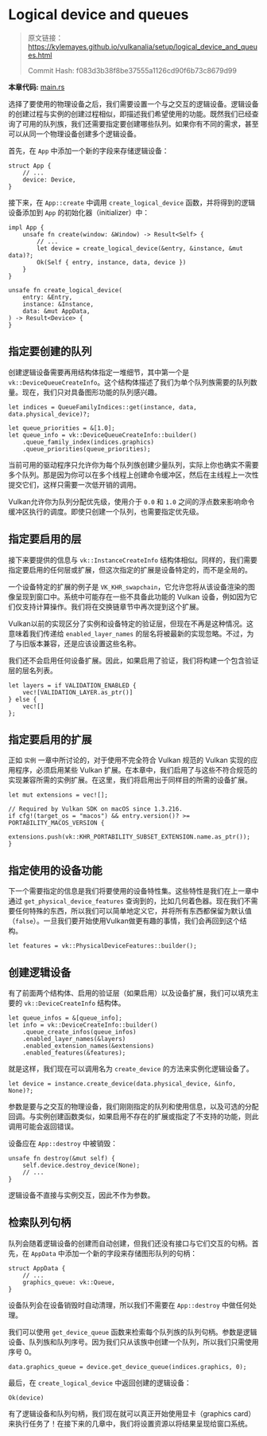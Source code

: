 # Logical device and queues

> 原文链接：<https://kylemayes.github.io/vulkanalia/setup/logical_device_and_queues.html>
> 
> Commit Hash: f083d3b38f8be37555a1126cd90f6b73c8679d99

**本章代码:** [main.rs](https://github.com/KyleMayes/vulkanalia/tree/master/tutorial/src/04_logical_device.rs)

选择了要使用的物理设备之后，我们需要设置一个与之交互的逻辑设备。逻辑设备的创建过程与实例的创建过程相似，即描述我们希望使用的功能。既然我们已经查询了可用的队列族，我们还需要指定要创建哪些队列。如果你有不同的需求，甚至可以从同一个物理设备创建多个逻辑设备。

首先，在 `App` 中添加一个新的字段来存储逻辑设备：

```rust,noplaypen
struct App {
    // ...
    device: Device,
}
```

接下来，在 `App::create` 中调用 `create_logical_device` 函数，并将得到的逻辑设备添加到 `App` 的初始化器（initializer）中：

```rust,noplaypen
impl App {
    unsafe fn create(window: &Window) -> Result<Self> {
        // ...
        let device = create_logical_device(&entry, &instance, &mut data)?;
        Ok(Self { entry, instance, data, device })
    }
}

unsafe fn create_logical_device(
    entry: &Entry,
    instance: &Instance,
    data: &mut AppData,
) -> Result<Device> {
}
```

## 指定要创建的队列

创建逻辑设备需要再用结构体指定一堆细节，其中第一个是 `vk::DeviceQueueCreateInfo`。这个结构体描述了我们为单个队列族需要的队列数量。现在，我们只对具备图形功能的队列感兴趣。

```rust,noplaypen
let indices = QueueFamilyIndices::get(instance, data, data.physical_device)?;

let queue_priorities = &[1.0];
let queue_info = vk::DeviceQueueCreateInfo::builder()
    .queue_family_index(indices.graphics)
    .queue_priorities(queue_priorities);
```

当前可用的驱动程序只允许你为每个队列族创建少量队列，实际上你也确实不需要多个队列。那是因为你可以在多个线程上创建命令缓冲区，然后在主线程上一次性提交它们，这样只需要一次低开销的调用。

Vulkan允许你为队列分配优先级，使用介于 `0.0` 和 `1.0` 之间的浮点数来影响命令缓冲区执行的调度。即使只创建一个队列，也需要指定优先级。

## 指定要启用的层

接下来要提供的信息与 `vk::InstanceCreateInfo` 结构体相似。同样的，我们需要指定要启用的任何层或扩展，但这次指定的扩展是设备特定的，而不是全局的。

一个设备特定的扩展的例子是 `VK_KHR_swapchain`，它允许您将从该设备渲染的图像呈现到窗口中。系统中可能存在一些不具备此功能的 Vulkan 设备，例如因为它们仅支持计算操作。我们将在交换链章节中再次提到这个扩展。

Vulkan以前的实现区分了实例和设备特定的验证层，但现在不再是这种情况。这意味着我们传递给 `enabled_layer_names` 的层名将被最新的实现忽略。不过，为了与旧版本兼容，还是应该设置这些名称。

我们还不会启用任何设备扩展。因此，如果启用了验证，我们将构建一个包含验证层的层名列表。

```rust,noplaypen
let layers = if VALIDATION_ENABLED {
    vec![VALIDATION_LAYER.as_ptr()]
} else {
    vec![]
};
```

## 指定要启用的扩展

正如 `实例` 一章中所讨论的，对于使用不完全符合 Vulkan 规范的 Vulkan 实现的应用程序，必须启用某些 Vulkan 扩展。在本章中，我们启用了与这些不符合规范的实现兼容所需的实例扩展。在这里，我们将启用出于同样目的所需的设备扩展。

```rust,noplaypen
let mut extensions = vec![];

// Required by Vulkan SDK on macOS since 1.3.216.
if cfg!(target_os = "macos") && entry.version()? >= PORTABILITY_MACOS_VERSION {
    extensions.push(vk::KHR_PORTABILITY_SUBSET_EXTENSION.name.as_ptr());
}
```

## 指定使用的设备功能

下一个需要指定的信息是我们将要使用的设备特性集。这些特性是我们在上一章中通过 `get_physical_device_features` 查询到的，比如几何着色器。现在我们不需要任何特殊的东西，所以我们可以简单地定义它，并将所有东西都保留为默认值（`false`）。一旦我们要开始使用Vulkan做更有趣的事情，我们会再回到这个结构。

```rust,noplaypen
let features = vk::PhysicalDeviceFeatures::builder();
```

## 创建逻辑设备

有了前面两个结构体、启用的验证层（如果启用）以及设备扩展，我们可以填充主要的 `vk::DeviceCreateInfo` 结构体。

```rust,noplaypen
let queue_infos = &[queue_info];
let info = vk::DeviceCreateInfo::builder()
    .queue_create_infos(queue_infos)
    .enabled_layer_names(&layers)
    .enabled_extension_names(&extensions)
    .enabled_features(&features);
```

就是这样，我们现在可以调用名为 `create_device` 的方法来实例化逻辑设备了。

```rust,noplaypen
let device = instance.create_device(data.physical_device, &info, None)?;
```

参数是要与之交互的物理设备，我们刚刚指定的队列和使用信息，以及可选的分配回调。与实例创建函数类似，如果启用不存在的扩展或指定了不支持的功能，则此调用可能会返回错误。

设备应在 `App::destroy` 中被销毁：

```rust,noplaypen
unsafe fn destroy(&mut self) {
    self.device.destroy_device(None);
    // ...
}
```

逻辑设备不直接与实例交互，因此不作为参数。

## 检索队列句柄

队列会随着逻辑设备的创建而自动创建，但我们还没有接口与它们交互的句柄。首先，在 `AppData` 中添加一个新的字段来存储图形队列的句柄：

```rust,noplaypen
struct AppData {
    // ...
    graphics_queue: vk::Queue,
}
```

设备队列会在设备销毁时自动清理，所以我们不需要在 `App::destroy` 中做任何处理。

我们可以使用 `get_device_queue` 函数来检索每个队列族的队列句柄。参数是逻辑设备、队列族和队列序号。因为我们只从该族中创建一个队列，所以我们只需使用序号 0。

```rust,noplaypen
data.graphics_queue = device.get_device_queue(indices.graphics, 0);
```

最后，在 `create_logical_device` 中返回创建的逻辑设备：

```rust,noplaypen
Ok(device)
```

有了逻辑设备和队列句柄，我们现在就可以真正开始使用显卡（graphics card）来执行任务了！在接下来的几章中，我们将设置资源以将结果呈现给窗口系统。

